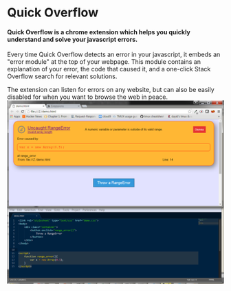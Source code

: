 # Quick Overflow
#### Quick Overflow is a chrome extension which helps you quickly understand and solve your javascript errors. 
Every time Quick Overflow detects an error in your javascript, it embeds an "error module" at the top of your webpage. 
This module contains an explanation of your error, the code that caused it, and a one-click Stack Overflow search for relevant solutions.

The extension can listen for errors on any website, but can also be easily disabled for when you want to browse the web in peace.
![Sreenshot of extension](https://github.com/noamhacker/quick-overflow/blob/master/quick-overflow-screenshot.png)
